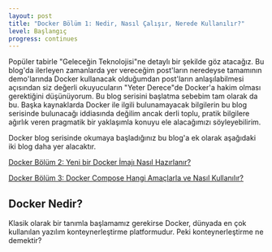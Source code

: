 ```yaml
---
layout: post
title: "Docker Bölüm 1: Nedir, Nasıl Çalışır, Nerede Kullanılır?"
level: Başlangıç
progress: continues
---
```


Popüler tabirle "Geleceğin Teknolojisi"ne detaylı bir şekilde göz atacağız. Bu blog'da ilerleyen zamanlarda yer vereceğim post'ların neredeyse tamamının demo'larında Docker kullanacak olduğumdan post'ların anlaşılabilmesi açısından siz değerli okuyucuların "Yeter Derece"de Docker'a hakim olması gerektiğini düşünüyorum. Bu blog serisini başlatma sebebim tam olarak da bu. Başka kaynaklarda Docker ile ilgili bulunamayacak bilgilerin bu blog serisinde bulunacağı iddiasında değilim ancak derli toplu, pratik bilgilere ağırlık veren pragmatik bir yaklaşımla konuyu ele alacağımızı söyleyebilirim.

Docker blog serisinde okumaya başladığınız bu blog'a ek olarak aşağıdaki iki blog daha yer alacaktır.

[Docker Bölüm 2: Yeni bir Docker İmajı Nasıl Hazırlanır?](/docker-yeni-imaj-hazirlama/)

[Docker Bölüm 3: Docker Compose Hangi Amaçlarla ve Nasıl Kullanılır?](/docker-compose-nasil-kullanilir/)

## Docker Nedir?

Klasik olarak bir tanımla başlamamız gerekirse Docker, dünyada en çok kullanılan yazılım konteynerleştirme platformudur. Peki konteynerleştirme ne demektir? 